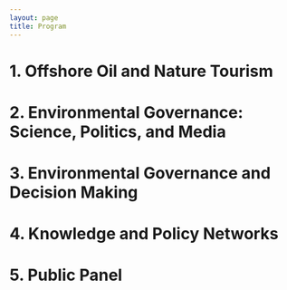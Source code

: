 ```yaml
---
layout: page
title: Program
---
```


# 1. Offshore Oil and Nature Tourism

# 2. Environmental Governance: Science, Politics, and Media

# 3. Environmental Governance and Decision Making

# 4. Knowledge and Policy Networks

# 5. Public Panel